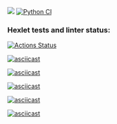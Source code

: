 <a href="https://codeclimate.com/github/codeclimate/codeclimate/maintainability"><img src="https://api.codeclimate.com/v1/badges/a99a88d28ad37a79dbf6/maintainability" /></a>
[![Python CI](https://github.com/exproots/python-project-lvl1/actions/workflows/my_test_linter.yml/badge.svg)](https://github.com/exproots/python-project-lvl1/actions/workflows/my_test_linter.yml)
### Hexlet tests and linter status:
[![Actions Status](https://github.com/exproots/python-project-lvl1/workflows/hexlet-check/badge.svg)](https://github.com/exproots/python-project-lvl1/actions)

[![asciicast](https://asciinema.org/a/1SgeiN5jHIdCTBVDQ2Wp4bnQE.svg)](https://asciinema.org/a/1SgeiN5jHIdCTBVDQ2Wp4bnQE)

[![asciicast](https://asciinema.org/a/7q2s2HEz9BCdtRORXIfWiydLK.svg)](https://asciinema.org/a/7q2s2HEz9BCdtRORXIfWiydLK)


[![asciicast](https://asciinema.org/a/28bMIbqPbXUOzIg0tNHBNHH2e.svg)](https://asciinema.org/a/28bMIbqPbXUOzIg0tNHBNHH2e)


[![asciicast](https://asciinema.org/a/Zgmbq5ZAKN6UD44Jc5hJ51W7V.svg)](https://asciinema.org/a/Zgmbq5ZAKN6UD44Jc5hJ51W7V)

[![asciicast](https://asciinema.org/a/B92jMw79rkYxcQZNROC6fl6IV.svg)](https://asciinema.org/a/B92jMw79rkYxcQZNROC6fl6IV)



